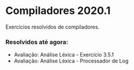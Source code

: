 # Compiladores 2020.1
Exercicios resolvidos de compiladores. 

### Resolvidos até agora: 
- Avaliação: Análise Léxica - Exercício 3.5.1
- Avaliação: Análise Léxica - Processador de Log
